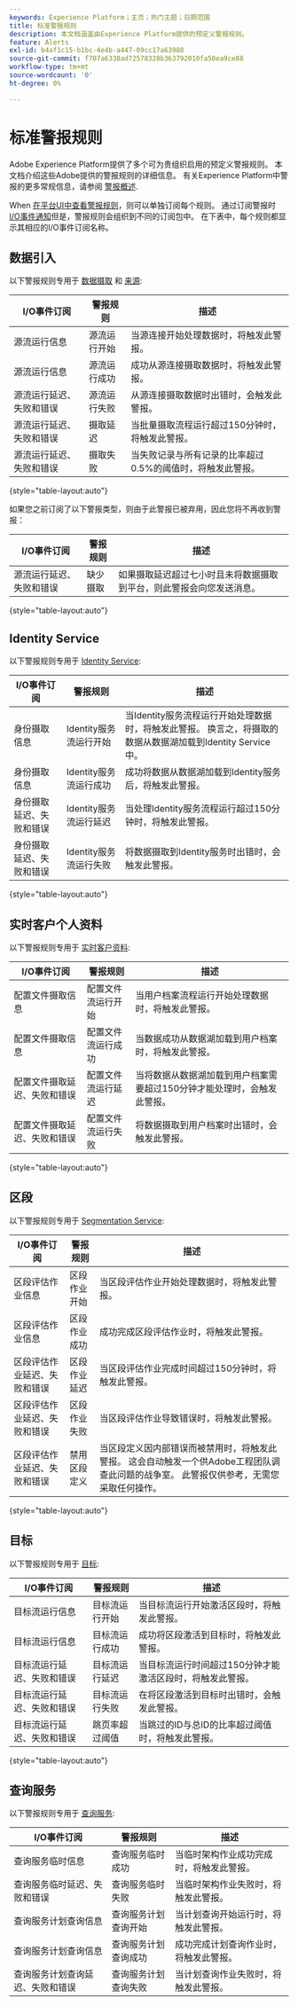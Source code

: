 ```yaml
---
keywords: Experience Platform；主页；热门主题；日期范围
title: 标准警报规则
description: 本文档涵盖由Experience Platform提供的预定义警报规则。
feature: Alerts
exl-id: b4af1c15-b1bc-4e4b-a447-09cc17a63988
source-git-commit: f707a6338ad72578328b363792010fa50ea9ce88
workflow-type: tm+mt
source-wordcount: '0'
ht-degree: 0%

---
```


# 标准警报规则

Adobe Experience Platform提供了多个可为贵组织启用的预定义警报规则。 本文档介绍这些Adobe提供的警报规则的详细信息。 有关Experience Platform中警报的更多常规信息，请参阅 [警报概述](./overview.md).

When [在平台UI中查看警报规则](./ui.md)，则可以单独订阅每个规则。 通过订阅警报时 [I/O事件通知](./subscribe.md)但是，警报规则会组织到不同的订阅包中。 在下表中，每个规则都显示其相应的I/O事件订阅名称。

## 数据引入

以下警报规则专用于 [数据摄取](../../ingestion/home.md) 和  [来源](../../sources/home.md):

| I/O事件订阅 | 警报规则 | 描述 |
| --- | --- | --- |
| 源流运行信息 | 源流运行开始 | 当源连接开始处理数据时，将触发此警报。 |
| 源流运行信息 | 源流运行成功 | 成功从源连接摄取数据时，将触发此警报。 |
| 源流运行延迟、失败和错误 | 源流运行失败 | 从源连接摄取数据时出错时，会触发此警报。 |
| 源流运行延迟、失败和错误 | 摄取延迟 | 当批量摄取流程运行超过150分钟时，将触发此警报。 |
| 源流运行延迟、失败和错误 | 摄取失败 | 当失败记录与所有记录的比率超过0.5%的阈值时，将触发此警报。 |

{style=&quot;table-layout:auto&quot;}

如果您之前订阅了以下警报类型，则由于此警报已被弃用，因此您将不再收到警报：

| I/O事件订阅 | 警报规则 | 描述 |
| --- | --- | --- |
| 源流运行延迟、失败和错误 | 缺少摄取 | 如果摄取延迟超过七小时且未将数据摄取到平台，则此警报会向您发送消息。 |

{style=&quot;table-layout:auto&quot;}

## Identity Service

以下警报规则专用于 [Identity Service](../../identity-service/home.md):

| I/O事件订阅 | 警报规则 | 描述 |
| --- | --- | --- |
| 身份摄取信息 | Identity服务流运行开始 | 当Identity服务流程运行开始处理数据时，将触发此警报。 换言之，将摄取的数据从数据湖加载到Identity Service中。 |
| 身份摄取信息 | Identity服务流运行成功 | 成功将数据从数据湖加载到Identity服务后，将触发此警报。 |
| 身份摄取延迟、失败和错误 | Identity服务流运行延迟 | 当处理Identity服务流程运行超过150分钟时，将触发此警报。 |
| 身份摄取延迟、失败和错误 | Identity服务流运行失败 | 将数据摄取到Identity服务时出错时，会触发此警报。 |

{style=&quot;table-layout:auto&quot;}

## 实时客户个人资料

以下警报规则专用于 [实时客户资料](../../profile/home.md):

| I/O事件订阅 | 警报规则 | 描述 |
| --- | --- | --- |
| 配置文件摄取信息 | 配置文件流运行开始 | 当用户档案流程运行开始处理数据时，将触发此警报。 |
| 配置文件摄取信息 | 配置文件流运行成功 | 当数据成功从数据湖加载到用户档案时，将触发此警报。 |
| 配置文件摄取延迟、失败和错误 | 配置文件流运行延迟 | 当将数据从数据湖加载到用户档案需要超过150分钟才能处理时，会触发此警报。 |
| 配置文件摄取延迟、失败和错误 | 配置文件流运行失败 | 将数据摄取到用户档案时出错时，会触发此警报。 |

{style=&quot;table-layout:auto&quot;}

## 区段

以下警报规则专用于 [Segmentation Service](../../segmentation/home.md):

| I/O事件订阅 | 警报规则 | 描述 |
| --- | --- | --- |
| 区段评估作业信息 | 区段作业开始 | 当区段评估作业开始处理数据时，将触发此警报。 |
| 区段评估作业信息 | 区段作业成功 | 成功完成区段评估作业时，将触发此警报。 |
| 区段评估作业延迟、失败和错误 | 区段作业延迟 | 当区段评估作业完成时间超过150分钟时，将触发此警报。 |
| 区段评估作业延迟、失败和错误 | 区段作业失败 | 当区段评估作业导致错误时，将触发此警报。 |
| 区段评估作业延迟、失败和错误 | 禁用区段定义 | 当区段定义因内部错误而被禁用时，将触发此警报。 这会自动触发一个供Adobe工程团队调查此问题的战争室。 此警报仅供参考，无需您采取任何操作。 |

{style=&quot;table-layout:auto&quot;}

## 目标

以下警报规则专用于 [目标](../../destinations/home.md):

| I/O事件订阅 | 警报规则 | 描述 |
| --- | --- | --- |
| 目标流运行信息 | 目标流运行开始 | 当目标流运行开始激活区段时，将触发此警报。 |
| 目标流运行信息 | 目标流运行成功 | 成功将区段激活到目标时，将触发此警报。 |
| 目标流运行延迟、失败和错误 | 目标流运行延迟 | 当目标流运行时间超过150分钟才能激活区段时，将触发此警报。 |
| 目标流运行延迟、失败和错误 | 目标流运行失败 | 在将区段激活到目标时出错时，会触发此警报。 |
| 目标流运行延迟、失败和错误 | 跳页率超过阈值 | 当跳过的ID与总ID的比率超过阈值时，将触发此警报。 |

{style=&quot;table-layout:auto&quot;}

## 查询服务

以下警报规则专用于 [查询服务](../../query-service/home.md):

| I/O事件订阅 | 警报规则 | 描述 |
| --- | --- | --- |
| 查询服务临时信息 | 查询服务临时成功 | 当临时架构作业成功完成时，将触发此警报。 |
| 查询服务临时延迟、失败和错误 | 查询服务临时失败 | 当临时架构作业失败时，将触发此警报。 |
| 查询服务计划查询信息 | 查询服务计划查询开始 | 当计划查询开始运行时，将触发此警报。 |
| 查询服务计划查询信息 | 查询服务计划查询成功 | 成功完成计划查询作业时，将触发此警报。 |
| 查询服务计划查询延迟、失败和错误 | 查询服务计划查询失败 | 当计划查询作业失败时，将触发此警报。 |

<!-- (Definitions to be added once available)
| Segment Job Delay | This alert triggers when a segment job takes longer than 150 minutes to complete. | N/A | 30 seconds | 3 hours |
| No Ingestion Activity in Past 24 Hours | This alert triggers when no new data has been ingested in the last 24-hour period. | N/A | 1 day | 1 day |
| Ingestion Error Rate Exceeded | This alert triggers when the error rate for data ingestion exceeds the allotted threshold. | 20% | 30 seconds | 30 seconds |
| Entitlement Threshold Exceeded | This alert triggers when the number of created profiles exceeds 80% of your organization's entitlement. | 30 seconds | N/A |
| SFTP source has not ingested data | This alert triggers when an [SFTP source](../../sources/connectors/cloud-storage/sftp.md) has not ingested any data within a certain time period. | 1 day | 1 day |
| Feed Message | This alert when an identity sharing feed message has been sent to a user using [Segment Match](../../segmentation/ui/segment-match.md). | N/A | N/A |
| Feed Access Revoked | This alert triggers when another Platform user revokes access to an identity sharing feed using [Segment Match](../../segmentation/ui/segment-match.md). | N/A | N/A |
| Feed Modified | This alert triggers when an identity sharing feed is modified by a user using [Segment Match](../../segmentation/ui/segment-match.md). | N/A | N/A |
| Feed Shared | This alert triggers when a user shares a new feed in [Segment Match](../../segmentation/ui/segment-match.md). | N/A | N/A |
| Link Request | This alert triggers when a user requests to connect for partner sharing. | N/A | N/A |
| Link Action | This alert triggers when a user accepts a request to connect for partner sharing. | N/A | N/A |
-->
